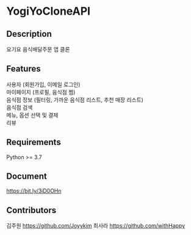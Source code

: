 # YogiYoCloneAPI

## Description
요기요 음식배달주문 앱 클론


## Features
사용자  (회원가입, 이메일 로그인)<br>
마이페이지 (프로필, 음식점 찜)<br>
음식점 정보 (필터링, 가까운 음식점 리스트, 추천 매장 리스트)<br>
음식점 검색 <br>
메뉴, 옵션 선택 및 결제 <br>
리뷰 

## Requirements
Python >= 3.7

## Document
https://bit.ly/3iD0OHn

## Contributors
김주원 https://github.com/Joyykim  최사라 https://github.com/withHappy
